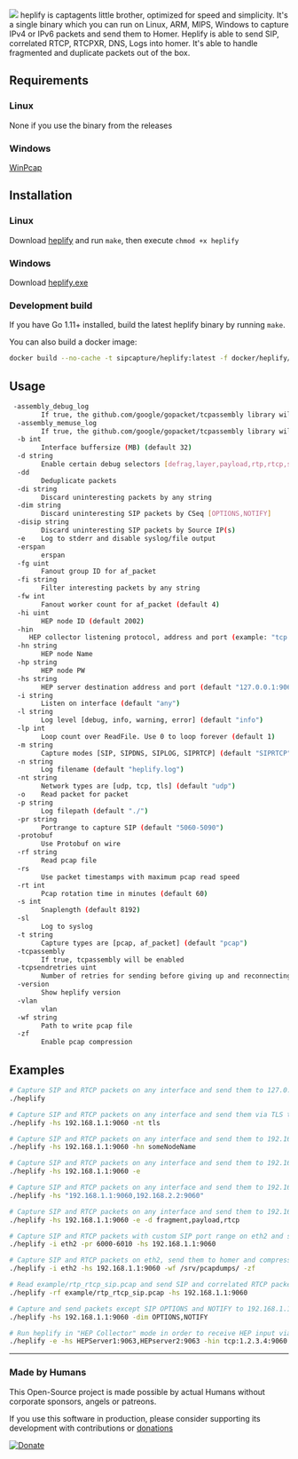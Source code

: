 <img src="https://user-images.githubusercontent.com/20154956/33374900-42c9253a-d508-11e7-8a9e-ea73a515a514.png">  
heplify is captagents little brother, optimized for speed and simplicity. It's a single binary which you can run 
on Linux, ARM, MIPS, Windows to capture IPv4 or IPv6 packets and send them to Homer. Heplify is able to send 
SIP, correlated RTCP, RTCPXR, DNS, Logs into homer. 
It's able to handle fragmented and duplicate packets out of the box.  

## Requirements

### Linux

None if you use the binary from the releases  

### Windows

[WinPcap](https://www.winpcap.org/install/default.htm)  

## Installation

### Linux

Download [heplify](https://github.com/sipcapture/heplify/releases) and run `make`, then execute `chmod +x heplify`  

### Windows

Download [heplify.exe](https://github.com/sipcapture/heplify/releases)  

### Development build

If you have Go 1.11+ installed, build the latest heplify binary by running `make`.

You can also build a docker image:

```bash
docker build --no-cache -t sipcapture/heplify:latest -f docker/heplify/Dockerfile .
```

## Usage

```bash
 -assembly_debug_log
    	If true, the github.com/google/gopacket/tcpassembly library will log verbose debugging information (at least one line per packet)
  -assembly_memuse_log
    	If true, the github.com/google/gopacket/tcpassembly library will log information regarding its memory use every once in a while.
  -b int
    	Interface buffersize (MB) (default 32)
  -d string
    	Enable certain debug selectors [defrag,layer,payload,rtp,rtcp,sdp]
  -dd
    	Deduplicate packets
  -di string
    	Discard uninteresting packets by any string
  -dim string
    	Discard uninteresting SIP packets by CSeq [OPTIONS,NOTIFY]
  -disip string
    	Discard uninteresting SIP packets by Source IP(s)
  -e	Log to stderr and disable syslog/file output
  -erspan
    	erspan
  -fg uint
    	Fanout group ID for af_packet
  -fi string
    	Filter interesting packets by any string
  -fw int
    	Fanout worker count for af_packet (default 4)
  -hi uint
    	HEP node ID (default 2002)
  -hin
     HEP collector listening protocol, address and port (example: "tcp:10.10.99.10:9060")
  -hn string
    	HEP node Name
  -hp string
    	HEP node PW
  -hs string
    	HEP server destination address and port (default "127.0.0.1:9060")
  -i string
    	Listen on interface (default "any")
  -l string
    	Log level [debug, info, warning, error] (default "info")
  -lp int
    	Loop count over ReadFile. Use 0 to loop forever (default 1)
  -m string
    	Capture modes [SIP, SIPDNS, SIPLOG, SIPRTCP] (default "SIPRTCP")
  -n string
    	Log filename (default "heplify.log")
  -nt string
    	Network types are [udp, tcp, tls] (default "udp")
  -o	Read packet for packet
  -p string
    	Log filepath (default "./")
  -pr string
    	Portrange to capture SIP (default "5060-5090")
  -protobuf
    	Use Protobuf on wire
  -rf string
    	Read pcap file
  -rs
    	Use packet timestamps with maximum pcap read speed
  -rt int
    	Pcap rotation time in minutes (default 60)
  -s int
    	Snaplength (default 8192)
  -sl
    	Log to syslog
  -t string
    	Capture types are [pcap, af_packet] (default "pcap")
  -tcpassembly
    	If true, tcpassembly will be enabled
  -tcpsendretries uint
    	Number of retries for sending before giving up and reconnecting (default 64)
  -version
    	Show heplify version
  -vlan
    	vlan
  -wf string
    	Path to write pcap file
  -zf
    	Enable pcap compression

```

## Examples

```bash
# Capture SIP and RTCP packets on any interface and send them to 127.0.0.1:9060
./heplify

# Capture SIP and RTCP packets on any interface and send them via TLS to 192.168.1.1:9060
./heplify -hs 192.168.1.1:9060 -nt tls

# Capture SIP and RTCP packets on any interface and send them to 192.168.1.1:9060. Use a someNodeName
./heplify -hs 192.168.1.1:9060 -hn someNodeName

# Capture SIP and RTCP packets on any interface and send them to 192.168.1.1:9060. Print info to stdout
./heplify -hs 192.168.1.1:9060 -e

# Capture SIP and RTCP packets on any interface and send them to 192.168.1.1:9060 and 192.168.2.2:9060
./heplify -hs "192.168.1.1:9060,192.168.2.2:9060"

# Capture SIP and RTCP packets on any interface and send them to 192.168.1.1:9060. Print debug selectors
./heplify -hs 192.168.1.1:9060 -e -d fragment,payload,rtcp

# Capture SIP and RTCP packets with custom SIP port range on eth2 and send them to 192.168.1.1:9060
./heplify -i eth2 -pr 6000-6010 -hs 192.168.1.1:9060

# Capture SIP and RTCP packets on eth2, send them to homer and compressed to /srv/pcapdumps/
./heplify -i eth2 -hs 192.168.1.1:9060 -wf /srv/pcapdumps/ -zf

# Read example/rtp_rtcp_sip.pcap and send SIP and correlated RTCP packets to 192.168.1.1:9060
./heplify -rf example/rtp_rtcp_sip.pcap -hs 192.168.1.1:9060

# Capture and send packets except SIP OPTIONS and NOTIFY to 192.168.1.1:9060.
./heplify -hs 192.168.1.1:9060 -dim OPTIONS,NOTIFY

# Run heplify in "HEP Collector" mode in order to receive HEP input via TCP on port 9060 and fork (output) to two HEP servers listening on port 9063
./heplify -e -hs HEPServer1:9063,HEPserver2:9063 -hin tcp:1.2.3.4:9060


```

----

### Made by Humans

This Open-Source project is made possible by actual Humans without corporate sponsors, angels or patreons.

If you use this software in production, please consider supporting its development with contributions or [donations](https://www.paypal.com/cgi-bin/webscr?cmd=_donations&business=donation%40sipcapture%2eorg&lc=US&item_name=SIPCAPTURE&no_note=0&currency_code=EUR&bn=PP%2dDonationsBF%3abtn_donateCC_LG%2egif%3aNonHostedGuest)

[![Donate](https://www.paypalobjects.com/en_US/i/btn/btn_donateCC_LG.gif)](https://www.paypal.com/cgi-bin/webscr?cmd=_donations&business=donation%40sipcapture%2eorg&lc=US&item_name=SIPCAPTURE&no_note=0&currency_code=EUR&bn=PP%2dDonationsBF%3abtn_donateCC_LG%2egif%3aNonHostedGuest) 
